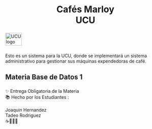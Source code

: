 <h1 align="center">Cafés Marloy <br>UCU</h1>

###

<div align="left">
  <img src="[https://webasignatura.ucu.edu.uy/pluginfile.php/618/theme_remui/logo/1747186926/isologo-ucu-blanco-transparente142x50.png" width="52" height="40" alt="UCU logo"] />
</div>

###

<p align="left">Esto es un sistema para la UCU, donde se implementará un sistema administrativo para gestionar sus máquinas expendedoras de café.</p>

###

<h2 align="left">Materia Base de Datos 1</h2>

###

<p align="left">✨ Entrega Obligatoria de la Materia<br>📚 Hecho por los Estudiantes :<br><br>Joaquin Hernandez<br>Tadeo Rodriguez<br>☕🤎🥯🍪</p>


